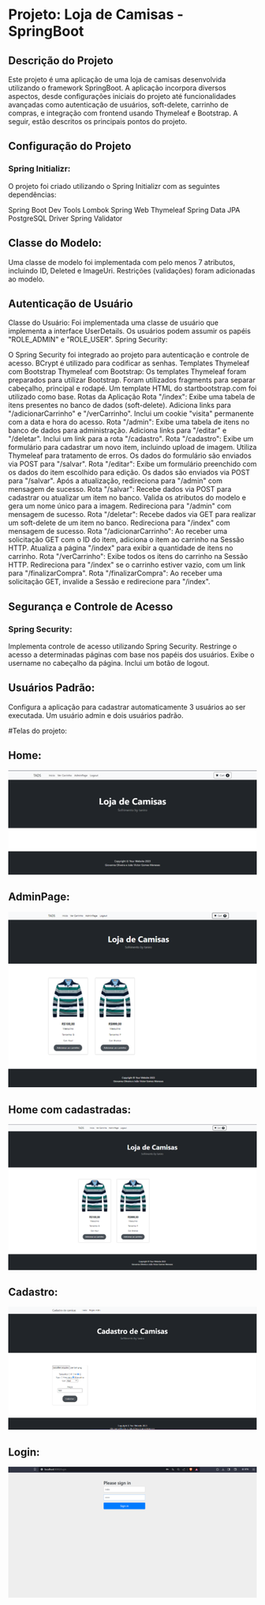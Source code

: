 # Projeto: Loja de Camisas - SpringBoot
## Descrição do Projeto
Este projeto é uma aplicação de uma loja de camisas desenvolvida utilizando o framework SpringBoot. A aplicação incorpora diversos aspectos, desde configurações iniciais do projeto até funcionalidades avançadas como autenticação de usuários, soft-delete, carrinho de compras, e integração com frontend usando Thymeleaf e Bootstrap. A seguir, estão descritos os principais pontos do projeto.

## Configuração do Projeto
### Spring Initializr:
O projeto foi criado utilizando o Spring Initializr com as seguintes dependências:

Spring Boot Dev Tools
Lombok
Spring Web
Thymeleaf
Spring Data JPA
PostgreSQL Driver
Spring Validator

## Classe do Modelo:
Uma classe de modelo foi implementada com pelo menos 7 atributos, incluindo ID, Deleted e ImageUri.
Restrições (validações) foram adicionadas ao modelo.

## Autenticação de Usuário
Classe do Usuário:
Foi implementada uma classe de usuário que implementa a interface UserDetails.
Os usuários podem assumir os papéis "ROLE_ADMIN" e "ROLE_USER".
Spring Security:

O Spring Security foi integrado ao projeto para autenticação e controle de acesso.
BCrypt é utilizado para codificar as senhas.
Templates Thymeleaf com Bootstrap
Thymeleaf com Bootstrap:
Os templates Thymeleaf foram preparados para utilizar Bootstrap.
Foram utilizados fragments para separar cabeçalho, principal e rodapé.
Um template HTML do startbootstrap.com foi utilizado como base.
Rotas da Aplicação
Rota "/index":
Exibe uma tabela de itens presentes no banco de dados (soft-delete).
Adiciona links para "/adicionarCarrinho" e "/verCarrinho".
Inclui um cookie "visita" permanente com a data e hora do acesso.
Rota "/admin":
Exibe uma tabela de itens no banco de dados para administração.
Adiciona links para "/editar" e "/deletar".
Inclui um link para a rota "/cadastro".
Rota "/cadastro":
Exibe um formulário para cadastrar um novo item, incluindo upload de imagem.
Utiliza Thymeleaf para tratamento de erros.
Os dados do formulário são enviados via POST para "/salvar".
Rota "/editar":
Exibe um formulário preenchido com os dados do item escolhido para edição.
Os dados são enviados via POST para "/salvar".
Após a atualização, redireciona para "/admin" com mensagem de sucesso.
Rota "/salvar":
Recebe dados via POST para cadastrar ou atualizar um item no banco.
Valida os atributos do modelo e gera um nome único para a imagem.
Redireciona para "/admin" com mensagem de sucesso.
Rota "/deletar":
Recebe dados via GET para realizar um soft-delete de um item no banco.
Redireciona para "/index" com mensagem de sucesso.
Rota "/adicionarCarrinho":
Ao receber uma solicitação GET com o ID do item, adiciona o item ao carrinho na Sessão HTTP.
Atualiza a página "/index" para exibir a quantidade de itens no carrinho.
Rota "/verCarrinho":
Exibe todos os itens do carrinho na Sessão HTTP.
Redireciona para "/index" se o carrinho estiver vazio, com um link para "/finalizarCompra".
Rota "/finalizarCompra":
Ao receber uma solicitação GET, invalide a Sessão e redirecione para "/index".
## Segurança e Controle de Acesso

### Spring Security:
Implementa controle de acesso utilizando Spring Security.
Restringe o acesso a determinadas páginas com base nos papéis dos usuários.
Exibe o username no cabeçalho da página.
Inclui um botão de logout.
## Usuários Padrão:
Configura a aplicação para cadastrar automaticamente 3 usuários ao ser executada.
Um usuário admin e dois usuários padrão.

#Telas do projeto:

## Home:
<img src="./src/imgs/Home.png" alt="Minha Imagem">

## AdminPage:
<img src="./src/imgs/admin.png" alt="Minha Imagem">

##  Home com cadastradas:
<img src="./src/imgs/cadastradas.png" alt="Minha Imagem">

##  Cadastro:
<img src="./src/imgs/cadastro1.png" alt="Minha Imagem">

## Login:
<img src="./src/imgs/login.png" alt="Minha Imagem">

